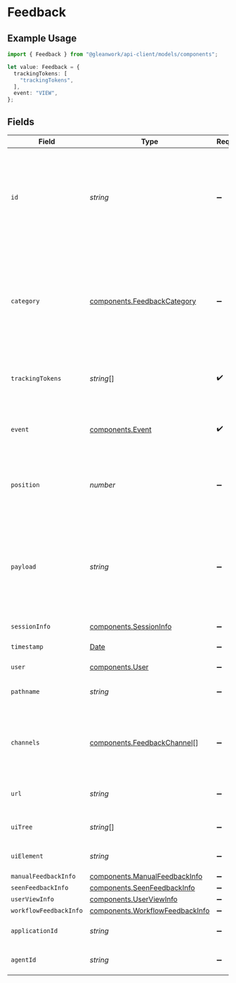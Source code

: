 # Feedback

## Example Usage

```typescript
import { Feedback } from "@gleanwork/api-client/models/components";

let value: Feedback = {
  trackingTokens: [
    "trackingTokens",
  ],
  event: "VIEW",
};
```

## Fields

| Field                                                                                                                                                                                                              | Type                                                                                                                                                                                                               | Required                                                                                                                                                                                                           | Description                                                                                                                                                                                                        |
| ------------------------------------------------------------------------------------------------------------------------------------------------------------------------------------------------------------------ | ------------------------------------------------------------------------------------------------------------------------------------------------------------------------------------------------------------------ | ------------------------------------------------------------------------------------------------------------------------------------------------------------------------------------------------------------------ | ------------------------------------------------------------------------------------------------------------------------------------------------------------------------------------------------------------------ |
| `id`                                                                                                                                                                                                               | *string*                                                                                                                                                                                                           | :heavy_minus_sign:                                                                                                                                                                                                 | Universally unique identifier of the event. To allow for reliable retransmission, only the earliest received event of a given UUID is considered valid by the server and subsequent are ignored.                   |
| `category`                                                                                                                                                                                                         | [components.FeedbackCategory](../../models/components/feedbackcategory.md)                                                                                                                                         | :heavy_minus_sign:                                                                                                                                                                                                 | The feature category to which the feedback applies. These should be broad product areas such as Announcements, Answers, Search, etc. rather than specific components or UI treatments within those areas.          |
| `trackingTokens`                                                                                                                                                                                                   | *string*[]                                                                                                                                                                                                         | :heavy_check_mark:                                                                                                                                                                                                 | A list of server-generated trackingTokens to which this event applies.                                                                                                                                             |
| `event`                                                                                                                                                                                                            | [components.Event](../../models/components/event.md)                                                                                                                                                               | :heavy_check_mark:                                                                                                                                                                                                 | The action the user took within a Glean client with respect to the object referred to by the given `trackingToken`.                                                                                                |
| `position`                                                                                                                                                                                                         | *number*                                                                                                                                                                                                           | :heavy_minus_sign:                                                                                                                                                                                                 | Position of the element in the case that the client controls order (such as feed and autocomplete).                                                                                                                |
| `payload`                                                                                                                                                                                                          | *string*                                                                                                                                                                                                           | :heavy_minus_sign:                                                                                                                                                                                                 | For type MANUAL_FEEDBACK, contains string of user feedback. For autocomplete, partial query string. For feed, string of user feedback in addition to manual feedback signals extracted from all suggested content. |
| `sessionInfo`                                                                                                                                                                                                      | [components.SessionInfo](../../models/components/sessioninfo.md)                                                                                                                                                   | :heavy_minus_sign:                                                                                                                                                                                                 | N/A                                                                                                                                                                                                                |
| `timestamp`                                                                                                                                                                                                        | [Date](https://developer.mozilla.org/en-US/docs/Web/JavaScript/Reference/Global_Objects/Date)                                                                                                                      | :heavy_minus_sign:                                                                                                                                                                                                 | The ISO 8601 timestamp when the event occured.                                                                                                                                                                     |
| `user`                                                                                                                                                                                                             | [components.User](../../models/components/user.md)                                                                                                                                                                 | :heavy_minus_sign:                                                                                                                                                                                                 | N/A                                                                                                                                                                                                                |
| `pathname`                                                                                                                                                                                                         | *string*                                                                                                                                                                                                           | :heavy_minus_sign:                                                                                                                                                                                                 | The path the client was at when the feedback event triggered.                                                                                                                                                      |
| `channels`                                                                                                                                                                                                         | [components.FeedbackChannel](../../models/components/feedbackchannel.md)[]                                                                                                                                         | :heavy_minus_sign:                                                                                                                                                                                                 | Where the feedback will be sent, e.g. to Glean, the user's company, or both. If no channels are specified, feedback will go only to Glean.                                                                         |
| `url`                                                                                                                                                                                                              | *string*                                                                                                                                                                                                           | :heavy_minus_sign:                                                                                                                                                                                                 | The URL the client was at when the feedback event triggered.                                                                                                                                                       |
| `uiTree`                                                                                                                                                                                                           | *string*[]                                                                                                                                                                                                         | :heavy_minus_sign:                                                                                                                                                                                                 | The UI element tree associated with the event, if any.                                                                                                                                                             |
| `uiElement`                                                                                                                                                                                                        | *string*                                                                                                                                                                                                           | :heavy_minus_sign:                                                                                                                                                                                                 | The UI element associated with the event, if any.                                                                                                                                                                  |
| `manualFeedbackInfo`                                                                                                                                                                                               | [components.ManualFeedbackInfo](../../models/components/manualfeedbackinfo.md)                                                                                                                                     | :heavy_minus_sign:                                                                                                                                                                                                 | N/A                                                                                                                                                                                                                |
| `seenFeedbackInfo`                                                                                                                                                                                                 | [components.SeenFeedbackInfo](../../models/components/seenfeedbackinfo.md)                                                                                                                                         | :heavy_minus_sign:                                                                                                                                                                                                 | N/A                                                                                                                                                                                                                |
| `userViewInfo`                                                                                                                                                                                                     | [components.UserViewInfo](../../models/components/userviewinfo.md)                                                                                                                                                 | :heavy_minus_sign:                                                                                                                                                                                                 | N/A                                                                                                                                                                                                                |
| `workflowFeedbackInfo`                                                                                                                                                                                             | [components.WorkflowFeedbackInfo](../../models/components/workflowfeedbackinfo.md)                                                                                                                                 | :heavy_minus_sign:                                                                                                                                                                                                 | N/A                                                                                                                                                                                                                |
| `applicationId`                                                                                                                                                                                                    | *string*                                                                                                                                                                                                           | :heavy_minus_sign:                                                                                                                                                                                                 | The application ID of the client that sent the feedback event.                                                                                                                                                     |
| `agentId`                                                                                                                                                                                                          | *string*                                                                                                                                                                                                           | :heavy_minus_sign:                                                                                                                                                                                                 | The agent ID of the client that sent the feedback event.                                                                                                                                                           |